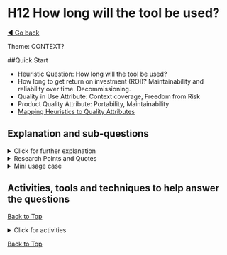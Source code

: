 <a name="TopofPage"></a>
# H12 How long will the tool be used?
[◄ Go back](README.md)

Theme: CONTEXT?

##Quick Start

- Heuristic Question: How long will the tool be used?
- How long to get return on investment (ROI)? Maintainability and reliability over time. Decommissioning.	
- Quality in Use Attribute: Context coverage, Freedom from Risk
- Product Quality Attribute: Portability, Maintainability
- [Mapping Heuristics to Quality Attributes](Qualityattributesv2.md)

  
## Explanation and sub-questions

<details close><summary>Click for further explanation</summary> 

This is a different time related question and is about the test tool itself, rather than the product under test.

Think about: 
- The lifespan of the tool. 
    - Will the tool be used enough to gain a return on investment (ROI) in implementing it?
    - If the tool becomes shelfware this is an economic risk to the organization (part of Freedom from risk is freedom from economic risk).
    - How long will the tool be maintained?
    - How many people will use the tool in that time?
    - What consideration of decommisioning the tool and migrating artefacts to a new tool?
- The length of time a tool will run continuously without restarting, and therefore the level of reliability required.

Key questions to ask yourself:
- How long will we support this tool? What is its expected lifetime?
- How quickly will we get ROI? Is this a short or long term endeavor?
- Will the usage of the tool change over time?
- How long will the tool be maintained for and who will do that maintenance?
- Is this a free tool or a paid-for tool? What investment is required in time/effort to get it implemented and in use, on top of any financial cost: ROI can be about more than cash.
- What else is affected by the tool's planned life expectancy?
- how long will it be maintained?
- how will decommissioning and transfer of artefacts be done? 


</details>



<details close> <summary>Research Points and Quotes</summary>

Research Point:  We found that:
- A tool with the original purpose of serving a single person or team sometimes starts to be used by other people/teams and requires maintenance long after the original designers/builders stop needing to use it.
- Tools are often acquired and not used (shelfware) – no ROI.
- Tools may need to run continuously for long time periods without restarting.
- Accepted tool sets change over time, therefore on acquiring a tool think about how you will decommission it and migrate artefacts to a new tool.
- Tool builders need to consider the ROI of designing and building a new tool and of making changes to an existing tool.

- <i>``Switching to new versions and dependency management takes up time that could be better spent on the actual software we develop.''</i>

- <i>``Return on investment - is the time and money I'm going to invest in automation a task worth it</i>

- <i>``I'm an "fresh in testing" xxx and really want to become more technical. I started with tool but 2 other girls said that programming is too difficult so I showed them the option to record the "checking" process, and it was easier, but the platform have so many changes so the maintenance is too much effort. Now we're waiting for ... new version hopefully things will change that rapidly because a lot of mess front-end have will be pushed to back end''</i>

- <i>``Last year, we had problems with every upgrade, e.g. changing the database from MySQL to PostgreSQL; or dropping the SSL which forced us to put a reverse proxy to stay "https". As you can see, BIG things to find out at the time of the upgrade session. But I love that they make regular releases with substantial content and that they are shaping the products of the suite based on customers' feedback. In 3 years, it has improved a lot in small increments that let us see how they react to the actual needs of a tester.''</i>

- <i>``Question: have you ever avoided using a tool? Answer: ``due to upgrade/support issues''</i>

</details>



<details close> <summary>Mini usage case</summary>
In one case study, the organization was working with SAAS software. They commented that although asking when during the SDLC the tool is used is a useful question, for their context a more useful question could be 
 <i>``Do some tasks need longer to complete (causing the tasks to be split up over a longer time period)?’’ </i>
 They said ``Tool is sometimes used for a specific project, after which usage drops or ends. ... mainly used for testing projects, as well as testing managed applications. As a SaaS tool, we keep developing in order for the application to stay relevant and prolong the tool’s life span indefinitely.''
 The way the tool is delivered changes the design decisions and which heuristics/questions are relevant. This affected how H11 and H12 were used in this orgaization.
  
</details>

## Activities, tools and techniques to help answer the questions

[Back to Top](#TopofPage)

<details close>
  <summary> Click for activities </summary>

To understand the ROI required from the tool you need to understand *how long* the tool will be used and supported, so you can design in appropriate levels of maintainability.
By understanding *how long* the tool needs to run, you will be able to design in appropriate levels of reliability.

We have tabulated the [Quality in Use and Product Quality Attributes](Qualityattributesv2.md) in a priority order based on the input from industry practitioners during our research. Use that data to help you focus on the optimal product attributes to meet the QiU/UX goals for your tool. We've included quotes from practitioners that you can use to help you understand your own goals, stakeholders, and contexts, plus a cross reference between the heuristics and the quality attributes. **These may help wth understanding maintainability in two way - the maintainability of the tool itself, how long it will be supported, and the maintainability of tests, and how fast they will be changing.**

Activities, with links to useful external information:
- Make a business case for the tool, including a ROI calculation, for one example see the Test Automation Patterns wiki on [Test Automation Business Case](https://testautomationpatterns.org/wiki/index.php/TEST_AUTOMATION_BUSINESS_CASE).
- Make a tool maintenance plan and build in maintainability.
- Assess the reliability required from the tool.

</details>

[Back to Top](#TopofPage)
